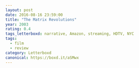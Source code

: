 ```yaml
---
layout: post 
date: 2016-08-16 23:59:00
title: "The Matrix Revolutions"
year: 2003
rating: 0.4
tags_letterboxd: narrative, Amazon, streaming, HDTV, NYC
tags:
  - film
  - review
category: Letterboxd
canonical: https://boxd.it/aSMwx
---
```

